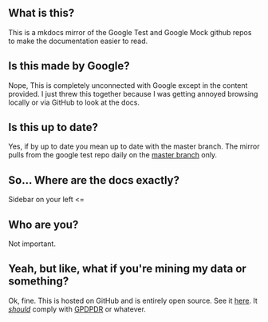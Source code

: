 ## What is this?
This is a mkdocs mirror of the Google Test and Google Mock github repos to make the documentation easier to read.

## Is this made by Google?
Nope, This is completely unconnected with Google except in the content provided. I just threw this together because I was getting annoyed browsing locally or via GitHub to look at the docs.

## Is this up to date?
Yes, if by up to date you mean up to date with the master branch. The mirror pulls from the google test repo daily on the [master branch](https://github.com/google/googletest) only.

## So... Where are the docs exactly?
Sidebar on your left <=

## Who are you?
Not important.

## Yeah, but like, what if you're mining my data or something?
Ok, fine. This is hosted on GitHub and is entirely open source. See it [here](https://github.com/gunslingerfry/googletest). It [_should_](https://squidfunk.github.io/mkdocs-material/compliance/) comply with [GPDPDR](https://www.google.com/search?q=GPDR) or whatever.
